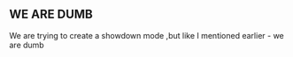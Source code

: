 WE ARE DUMB
-------------------------------------
We are trying to create a showdown mode ,but like I mentioned earlier - we are dumb
